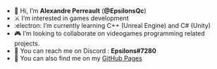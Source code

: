 - 👋 Hi, I’m **Alexandre Perreault** (**@EpsilonsQc**)
- :crossed_swords: I’m interested in games development
- :electron: I’m currently learning C++ (Unreal Engine) and C# (Unity)
- :video_game: I’m looking to collaborate on videogames programming related projects.
- :trident: You can reach me on Discord : **Epsilons#7280**
- :page_with_curl: You can also find me on my [GitHub Pages](https://www.epsilonsqc.github.io)

<!---
EpsilonsQc/EpsilonsQc is a ✨ special ✨ repository because its `README.md` (this file) appears on your GitHub profile.
You can click the Preview link to take a look at your changes.
--->
